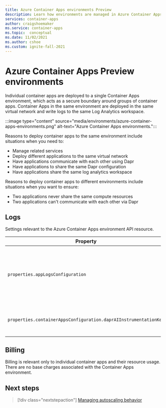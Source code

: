 ```yaml
---
title: Azure Container Apps environments Preview
description: Learn how environments are managed in Azure Container Apps.
services: container-apps
author: craigshoemaker
ms.service: container-apps
ms.topic:  conceptual
ms.date: 11/02/2021
ms.author: cshoe
ms.custom: ignite-fall-2021
---
```


# Azure Container Apps Preview environments

Individual container apps are deployed to a single Container Apps environment, which acts as a secure boundary around groups of container apps. Container Apps in the same environment are deployed in the same virtual network and write logs to the same Log Analytics workspace.

:::image type="content" source="media/environments/azure-container-apps-environments.png" alt-text="Azure Container Apps environments.":::

Reasons to deploy container apps to the same environment include situations when you need to:

- Manage related services
- Deploy different applications to the same virtual network
- Have applications communicate with each other using Dapr
- Have applications to share the same Dapr configuration
- Have applications share the same log analytics workspace

Reasons to deploy container apps to different environments include situations when you want to ensure:

- Two applications never share the same compute resources
- Two applications can't communicate with each other via Dapr

## Logs

Settings relevant to the Azure Container Apps environment API resource.

| Property | Description |
|---|---|
| `properties.appLogsConfiguration` | Used for configuring Log Analytics workspace where logs for all apps in the environment will be published |
| `properties.containerAppsConfiguration.daprAIInstrumentationKey` | App Insights instrumentation key provided to Dapr for tracing |

## Billing

Billing is relevant only to individual container apps and their resource usage. There are no base charges associated with the Container Apps environment.

## Next steps

> [!div class="nextstepaction"]
> [Managing autoscaling behavior](scale-app.md)